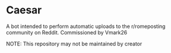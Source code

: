 # Caesar
A bot intended to perform automatic uploads to the r/romeposting community on Reddit. Commissioned by Vmark26


NOTE: This repository may not be maintained by creator
